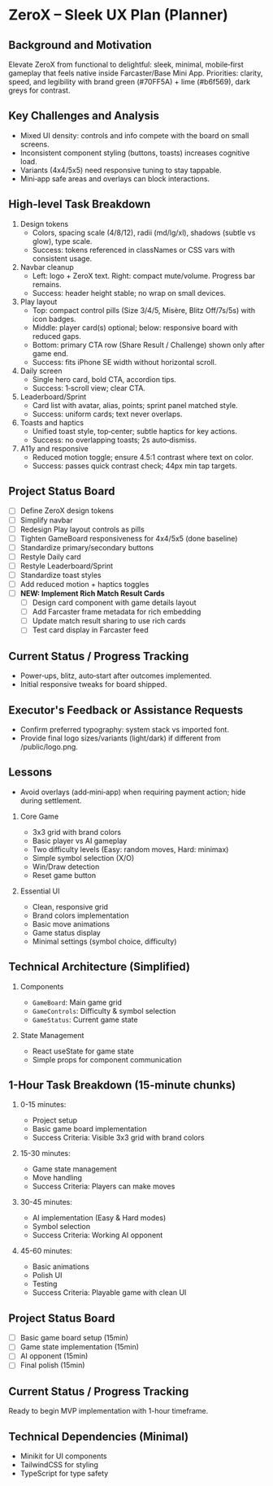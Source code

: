 # ZeroX – Sleek UX Plan (Planner)

## Background and Motivation
Elevate ZeroX from functional to delightful: sleek, minimal, mobile‑first gameplay that feels native inside Farcaster/Base Mini App. Priorities: clarity, speed, and legibility with brand green (#70FF5A) + lime (#b6f569), dark greys for contrast.

## Key Challenges and Analysis
- Mixed UI density: controls and info compete with the board on small screens.
- Inconsistent component styling (buttons, toasts) increases cognitive load.
- Variants (4x4/5x5) need responsive tuning to stay tappable.
- Mini‑app safe areas and overlays can block interactions.

## High-level Task Breakdown
1) Design tokens
   - Colors, spacing scale (4/8/12), radii (md/lg/xl), shadows (subtle vs glow), type scale.
   - Success: tokens referenced in classNames or CSS vars with consistent usage.
2) Navbar cleanup
   - Left: logo + ZeroX text. Right: compact mute/volume. Progress bar remains.
   - Success: header height stable; no wrap on small devices.
3) Play layout
   - Top: compact control pills (Size 3/4/5, Misère, Blitz Off/7s/5s) with icon badges.
   - Middle: player card(s) optional; below: responsive board with reduced gaps.
   - Bottom: primary CTA row (Share Result / Challenge) shown only after game end.
   - Success: fits iPhone SE width without horizontal scroll.
4) Daily screen
   - Single hero card, bold CTA, accordion tips.
   - Success: 1‑scroll view; clear CTA.
5) Leaderboard/Sprint
   - Card list with avatar, alias, points; sprint panel matched style.
   - Success: uniform cards; text never overlaps.
6) Toasts and haptics
   - Unified toast style, top‑center; subtle haptics for key actions.
   - Success: no overlapping toasts; 2s auto‑dismiss.
7) A11y and responsive
   - Reduced motion toggle; ensure 4.5:1 contrast where text on color.
   - Success: passes quick contrast check; 44px min tap targets.

## Project Status Board
- [ ] Define ZeroX design tokens
- [ ] Simplify navbar
- [ ] Redesign Play layout controls as pills
- [ ] Tighten GameBoard responsiveness for 4x4/5x5 (done baseline)
- [ ] Standardize primary/secondary buttons
- [ ] Restyle Daily card
- [ ] Restyle Leaderboard/Sprint
- [ ] Standardize toast styles
- [ ] Add reduced motion + haptics toggles
- [ ] **NEW: Implement Rich Match Result Cards**
  - [ ] Design card component with game details layout
  - [ ] Add Farcaster frame metadata for rich embedding
  - [ ] Update match result sharing to use rich cards
  - [ ] Test card display in Farcaster feed

## Current Status / Progress Tracking
- Power‑ups, blitz, auto‑start after outcomes implemented.
- Initial responsive tweaks for board shipped.

## Executor's Feedback or Assistance Requests
- Confirm preferred typography: system stack vs imported font.
- Provide final logo sizes/variants (light/dark) if different from /public/logo.png.

## Lessons
- Avoid overlays (add‑mini‑app) when requiring payment action; hide during settlement.
1. Core Game
   - 3x3 grid with brand colors
   - Basic player vs AI gameplay
   - Two difficulty levels (Easy: random moves, Hard: minimax)
   - Simple symbol selection (X/O)
   - Win/Draw detection
   - Reset game button

2. Essential UI
   - Clean, responsive grid
   - Brand colors implementation
   - Basic move animations
   - Game status display
   - Minimal settings (symbol choice, difficulty)

## Technical Architecture (Simplified)
1. Components
   - `GameBoard`: Main game grid
   - `GameControls`: Difficulty & symbol selection
   - `GameStatus`: Current game state

2. State Management
   - React useState for game state
   - Simple props for component communication

## 1-Hour Task Breakdown (15-minute chunks)
1. 0-15 minutes:
   - Project setup
   - Basic game board implementation
   - Success Criteria: Visible 3x3 grid with brand colors

2. 15-30 minutes:
   - Game state management
   - Move handling
   - Success Criteria: Players can make moves

3. 30-45 minutes:
   - AI implementation (Easy & Hard modes)
   - Symbol selection
   - Success Criteria: Working AI opponent

4. 45-60 minutes:
   - Basic animations
   - Polish UI
   - Testing
   - Success Criteria: Playable game with clean UI

## Project Status Board
- [ ] Basic game board setup (15min)
- [ ] Game state implementation (15min)
- [ ] AI opponent (15min)
- [ ] Final polish (15min)

## Current Status / Progress Tracking
Ready to begin MVP implementation with 1-hour timeframe.

## Technical Dependencies (Minimal)
- Minikit for UI components
- TailwindCSS for styling
- TypeScript for type safety